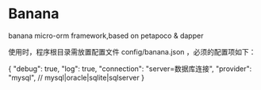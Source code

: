 # Banana
banana micro-orm framework,based on petapoco &amp; dapper

使用时，程序根目录需放置配置文件 config/banana.json ，必须的配置项如下：

{
  "debug": true,
  "log": true,
  "connection": "server=数据库连接",
  "provider": "mysql", // mysql|oracle|sqlite|sqlserver
}
